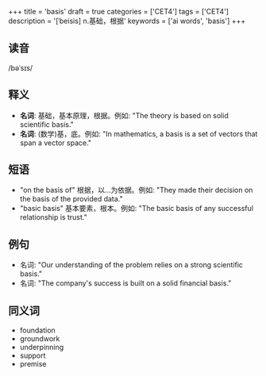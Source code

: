 +++
title = 'basis'
draft = true
categories = ['CET4']
tags = ['CET4']
description = '[ˈbeisis] n.基础，根据'
keywords = ['ai words', 'basis']
+++

## 读音
/bəˈsɪs/

## 释义
- **名词**: 基础，基本原理，根据。例如: "The theory is based on solid scientific basis."
- **名词**: (数学)基，底。例如: "In mathematics, a basis is a set of vectors that span a vector space."

## 短语
- "on the basis of" 根据，以…为依据。例如: "They made their decision on the basis of the provided data."
- "basic basis" 基本要素，根本。例如: "The basic basis of any successful relationship is trust."

## 例句
- 名词: "Our understanding of the problem relies on a strong scientific basis."
- 名词: "The company's success is built on a solid financial basis."

## 同义词
- foundation
- groundwork
- underpinning
- support
- premise
